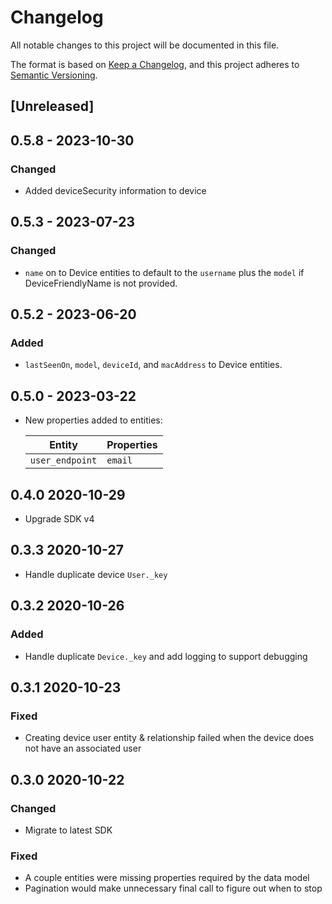 # Changelog

All notable changes to this project will be documented in this file.

The format is based on [Keep a Changelog](https://keepachangelog.com/en/1.0.0/),
and this project adheres to
[Semantic Versioning](https://semver.org/spec/v2.0.0.html).

## [Unreleased]

## 0.5.8 - 2023-10-30

### Changed

- Added deviceSecurity information to device

## 0.5.3 - 2023-07-23

### Changed

- `name` on to Device entities to default to the `username` plus the `model` if
  DeviceFriendlyName is not provided.

## 0.5.2 - 2023-06-20

### Added

- `lastSeenOn`, `model`, `deviceId`, and `macAddress` to Device entities.

## 0.5.0 - 2023-03-22

- New properties added to entities:

  | Entity          | Properties |
  | --------------- | ---------- |
  | `user_endpoint` | `email`    |

## 0.4.0 2020-10-29

- Upgrade SDK v4

## 0.3.3 2020-10-27

- Handle duplicate device `User._key`

## 0.3.2 2020-10-26

### Added

- Handle duplicate `Device._key` and add logging to support debugging

## 0.3.1 2020-10-23

### Fixed

- Creating device user entity & relationship failed when the device does not
  have an associated user

## 0.3.0 2020-10-22

### Changed

- Migrate to latest SDK

### Fixed

- A couple entities were missing properties required by the data model
- Pagination would make unnecessary final call to figure out when to stop
